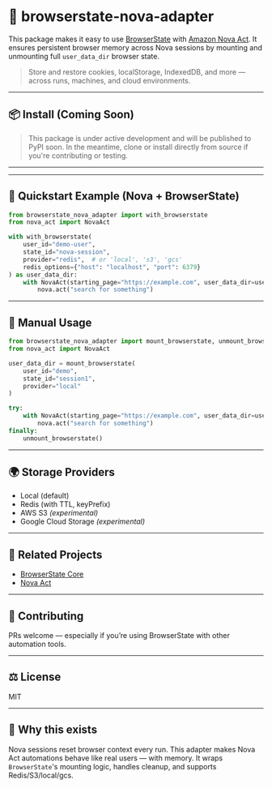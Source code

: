 # 🧩 browserstate-nova-adapter

This package makes it easy to use [BrowserState](https://github.com/browserstate-org/browserstate) with [Amazon Nova Act](https://labs.amazon.science/blog/nova-act). It ensures persistent browser memory across Nova sessions by mounting and unmounting full `user_data_dir` browser state.

> Store and restore cookies, localStorage, IndexedDB, and more — across runs, machines, and cloud environments.

---


## 📦 Install (Coming Soon)

> This package is under active development and will be published to PyPI soon. In the meantime, clone or install directly from source if you're contributing or testing.

---

---

## 🚀 Quickstart Example (Nova + BrowserState)

```python
from browserstate_nova_adapter import with_browserstate
from nova_act import NovaAct

with with_browserstate(
    user_id="demo-user",
    state_id="nova-session",
    provider="redis",  # or 'local', 's3', 'gcs'
    redis_options={"host": "localhost", "port": 6379}
) as user_data_dir:
    with NovaAct(starting_page="https://example.com", user_data_dir=user_data_dir) as nova:
        nova.act("search for something")
```

---

## 🔧 Manual Usage

```python
from browserstate_nova_adapter import mount_browserstate, unmount_browserstate
from nova_act import NovaAct

user_data_dir = mount_browserstate(
    user_id="demo",
    state_id="session1",
    provider="local"
)

try:
    with NovaAct(starting_page="https://example.com", user_data_dir=user_data_dir) as nova:
        nova.act("search for something")
finally:
    unmount_browserstate()
```

---

## 🌍 Storage Providers
- Local (default)
- Redis (with TTL, keyPrefix)
- AWS S3 *(experimental)*
- Google Cloud Storage *(experimental)*

---

## 🔗 Related Projects
- [BrowserState Core](https://github.com/browserstate-org/browserstate)
- [Nova Act](https://labs.amazon.science/blog/nova-act)

---

## 🤝 Contributing
PRs welcome — especially if you’re using BrowserState with other automation tools.

---

## ⚖️ License
MIT

---

## 🧠 Why this exists
Nova sessions reset browser context every run.
This adapter makes Nova Act automations behave like real users — with memory.
It wraps `BrowserState`'s mounting logic, handles cleanup, and supports Redis/S3/local/gcs.
